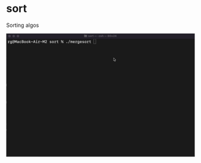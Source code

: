 # sort
Sorting algos

![mergesort](https://github.com/whiteout2/sort/blob/main/pics/mergesort.png?raw=true)
